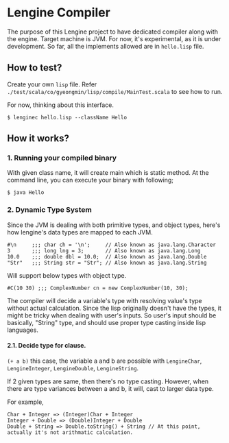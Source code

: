 # Lengine Compiler

The purpose of this Lengine project to have dedicated compiler along with the engine.
Target machine is JVM.
For now, it's experimental, as it is under development.
So far, all the implements allowed are in `hello.lisp` file.

## How to test?

Create your own `lisp` file.
Refer `./test/scala/co/gyeongmin/lisp/compile/MainTest.scala` to see how to run.

For now, thinking about this interface.

`$ lenginec hello.lisp --className Hello`

## How it works?

### 1. Running your compiled binary

With given class name, it will create main which is static method. At the command line, you can execute your binary with
following;

`$ java Hello`

### 2. Dynamic Type System

Since the JVM is dealing with both primitive types, and object types, here's how lengine's data types are mapped to each
JVM.

```
#\n     ;;; char ch = '\n';     // Also known as java.lang.Character
3       ;;; long lng = 3;       // Also known as java.lang.Long
10.0    ;;; double dbl = 10.0;  // Also known as java.lang.Double
"Str"   ;;; String str = "Str"; // Also known as java.lang.String
```

Will support below types with object type.

```
#C(10 30) ;;; ComplexNumber cn = new ComplexNumber(10, 30);
```

The compiler will decide a variable's type with resolving value's type without actual calculation.
Since the lisp originally doesn't have the types, it might be tricky when dealing with user's inputs.
So user's input should be basically, "String" type, and should use proper type casting inside lisp languages.

#### 2.1. Decide type for clause.

`(+ a b)` this case, the variable a and b are possible with `LengineChar`, `LengineInteger`, `LengineDouble`, `LengineString`.

If 2 given types are same, then there's no type casting. However, when there are type variances between a and b, it will, cast to larger data type.

For example,

```
Char + Integer => (Integer)Char + Integer
Integer + Double => (Double)Integer + Double
Double + String => Double.toString() + String // At this point, actually it's not arithmatic calculation.
```